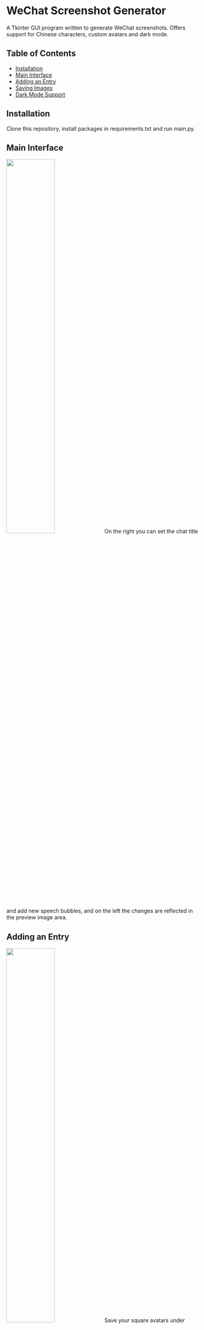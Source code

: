 # WeChat Screenshot Generator
A Tkinter GUI program written to generate WeChat screenshots. Offers support for Chinese characters, custom avatars and dark mode.

## Table of Contents
* [Installation](#installation)
* [Main Interface](#main-interface)
* [Adding an Entry](#adding-an-entry)
* [Saving Images](#saving-images)
* [Dark Mode Support](#dark-mode-support)

## Installation
Clone this repository, install packages in requirements.txt and run main.py.

## Main Interface
<img src="https://user-images.githubusercontent.com/61149391/128868735-996bd8fb-5799-4edf-8180-9c9a4ce24666.png" width=50% height=50%>
On the right you can set the chat title and add new speech bubbles, and on the left the changes are reflected in the preview image area.

## Adding an Entry
<img src="https://user-images.githubusercontent.com/61149391/128868975-d398fab7-2c2e-44f1-9f06-90dbadee1c19.png" width=50% height=50%>
Save your square avatars under files\avatars in either .png or .jpg format. They do not need to be manually resized. You do not need to select an avatar or side if you are adding a time marker.

## Saving Images
<img src="https://user-images.githubusercontent.com/61149391/128869574-539a09ea-02da-44a1-8b9e-3c4ebb2a9a52.png" width=50% height=50%>
You can choose to either save the entire screenshot or only the selected speech bubble (or time marker). Outputs will be saved under the "output" folder, which will be automatically created.

## Dark Mode Support
<img src="https://user-images.githubusercontent.com/61149391/128869640-c7efdaec-4ac9-4ccd-a6de-721c993d298f.png" width=50% height=50%>
You can toggle between dark & light mode at any time.
